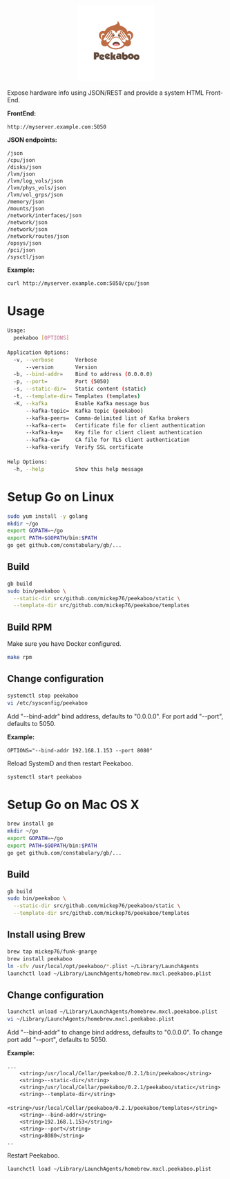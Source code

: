 <p align="center">
  <img src="img/logo.png" width="35%">
</p>

Expose hardware info using JSON/REST and provide a system HTML Front-End.

**FrontEnd:**

```
http://myserver.example.com:5050
```

**JSON endpoints:**

```
/json
/cpu/json
/disks/json
/lvm/json
/lvm/log_vols/json
/lvm/phys_vols/json
/lvm/vol_grps/json
/memory/json
/mounts/json
/network/interfaces/json
/network/json
/network/json
/network/routes/json
/opsys/json
/pci/json
/sysctl/json
```

**Example:**

```bash
curl http://myserver.example.com:5050/cpu/json
```

# Usage

```bash
Usage:
  peekaboo [OPTIONS]

Application Options:
  -v, --verbose       Verbose
      --version       Version
  -b, --bind-addr=    Bind to address (0.0.0.0)
  -p, --port=         Port (5050)
  -s, --static-dir=   Static content (static)
  -t, --template-dir= Templates (templates)
  -K, --kafka         Enable Kafka message bus
      --kafka-topic=  Kafka topic (peekaboo)
      --kafka-peers=  Comma-delimited list of Kafka brokers
      --kafka-cert=   Certificate file for client authentication
      --kafka-key=    Key file for client client authentication
      --kafka-ca=     CA file for TLS client authentication
      --kafka-verify  Verify SSL certificate

Help Options:
  -h, --help          Show this help message
```

# Setup Go on Linux

```bash
sudo yum install -y golang
mkdir ~/go
export GOPATH=~/go
export PATH=$GOPATH/bin:$PATH
go get github.com/constabulary/gb/...
```

## Build

```bash
gb build
sudo bin/peekaboo \
  --static-dir src/github.com/mickep76/peekaboo/static \
  --template-dir src/github.com/mickep76/peekaboo/templates
```

## Build RPM

Make sure you have Docker configured.

```bash
make rpm
```

## Change configuration

```bash
systemctl stop peekaboo
vi /etc/sysconfig/peekaboo
```

Add "--bind-addr" bind address, defaults to "0.0.0.0". For port add "--port", defaults to 5050.

**Example:**

```
OPTIONS="--bind-addr 192.168.1.153 --port 8080"
```

Reload SystemD and then restart Peekaboo.

```bash
systemctl start peekaboo
```

# Setup Go on Mac OS X

```bash
brew install go
mkdir ~/go
export GOPATH=~/go
export PATH=$GOPATH/bin:$PATH
go get github.com/constabulary/gb/...
```

## Build

```bash
gb build
sudo bin/peekaboo \
  --static-dir src/github.com/mickep76/peekaboo/static \
  --template-dir src/github.com/mickep76/peekaboo/templates
```

## Install using Brew

```bash
brew tap mickep76/funk-gnarge
brew install peekaboo
ln -sfv /usr/local/opt/peekaboo/*.plist ~/Library/LaunchAgents
launchctl load ~/Library/LaunchAgents/homebrew.mxcl.peekaboo.plist
```

## Change configuration

```bash
launchctl unload ~/Library/LaunchAgents/homebrew.mxcl.peekaboo.plist
vi ~/Library/LaunchAgents/homebrew.mxcl.peekaboo.plist
```

Add "--bind-addr" to change bind address, defaults to "0.0.0.0". To change port add "--port", defaults to 5050.

**Example:**

```
...
    <string>/usr/local/Cellar/peekaboo/0.2.1/bin/peekaboo</string>
    <string>--static-dir</string>
    <string>/usr/local/Cellar/peekaboo/0.2.1/peekaboo/static</string>
    <string>--template-dir</string>
    <string>/usr/local/Cellar/peekaboo/0.2.1/peekaboo/templates</string>
    <string>--bind-addr</string>
    <string>192.168.1.153</string>
    <string>--port</string>
    <string>8080</string>
..
```

Restart Peekaboo.

```bash
launchctl load ~/Library/LaunchAgents/homebrew.mxcl.peekaboo.plist
```
